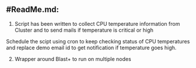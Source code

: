 #ReadMe.md:
-----------

1. Script has been written to collect CPU temperature information from Cluster and to send  mails if temperature is critical or high

Schedule the scipt using cron to keep checking status of CPU temperatures and replace demo  email id to get notification if temperature goes high.


2. Wrapper around Blast+ to run on multiple nodes
